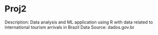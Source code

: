 # Proj2
Description: Data analysis and ML application using R with data related to international tourism arrivals in Brazil
Data Source: dados.gov.br
